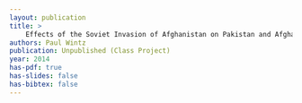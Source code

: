 ```yaml
---
layout: publication
title: > 
    Effects of the Soviet Invasion of Afghanistan on Pakistan and Afghanistan
authors: Paul Wintz
publication: Unpublished (Class Project)
year: 2014
has-pdf: true
has-slides: false
has-bibtex: false
---
```


